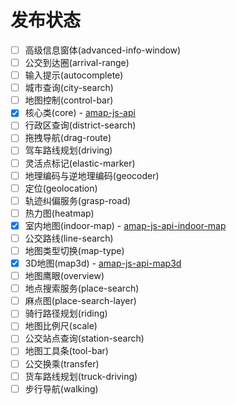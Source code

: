 # 发布状态

- [ ] 高级信息窗体(advanced-info-window)
- [ ] 公交到达圈(arrival-range)
- [ ] 输入提示(autocomplete)
- [ ] 城市查询(city-search)
- [ ] 地图控制(control-bar)
- [x] 核心类(core) - [amap-js-api](https://www.npmjs.com/package/@types/amap-js-api)
- [ ] 行政区查询(district-search)
- [ ] 拖拽导航(drag-route)
- [ ] 驾车路线规划(driving)
- [ ] 灵活点标记(elastic-marker)
- [ ] 地理编码与逆地理编码(geocoder)
- [ ] 定位(geolocation)
- [ ] 轨迹纠偏服务(grasp-road)
- [ ] 热力图(heatmap)
- [x] 室内地图(indoor-map) - [amap-js-api-indoor-map](https://www.npmjs.com/package/@types/amap-js-api-indoor-map)
- [ ] 公交路线(line-search)
- [ ] 地图类型切换(map-type)
- [x] 3D地图(map3d) - [amap-js-api-map3d](https://www.npmjs.com/package/@types/amap-js-api-map3d)
- [ ] 地图鹰眼(overview)
- [ ] 地点搜索服务(place-search)
- [ ] 麻点图(place-search-layer)
- [ ] 骑行路径规划(riding)
- [ ] 地图比例尺(scale)
- [ ] 公交站点查询(station-search)
- [ ] 地图工具条(tool-bar)
- [ ] 公交换乘(transfer)
- [ ] 货车路线规划(truck-driving)
- [ ] 步行导航(walking)
